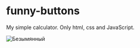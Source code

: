 # funny-buttons
My simple calculator.
Only html, css and JavaScript.

![Безымянный](https://user-images.githubusercontent.com/70153732/154800770-df287118-da78-4ee5-ae2f-dc9ddb2bf0fb.jpg)
